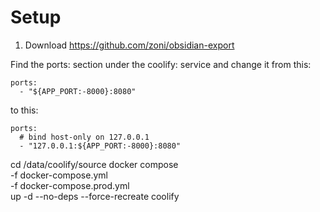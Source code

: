 # Setup

1. Download https://github.com/zoni/obsidian-export


Find the ports: section under the coolify: service and change it from this:

    ports:
      - "${APP_PORT:-8000}:8080"

to this:

    ports:
      # bind host‑only on 127.0.0.1
      - "127.0.0.1:${APP_PORT:-8000}:8080"


cd /data/coolify/source
docker compose \
  -f docker-compose.yml \
  -f docker-compose.prod.yml \
  up -d --no-deps --force-recreate coolify

